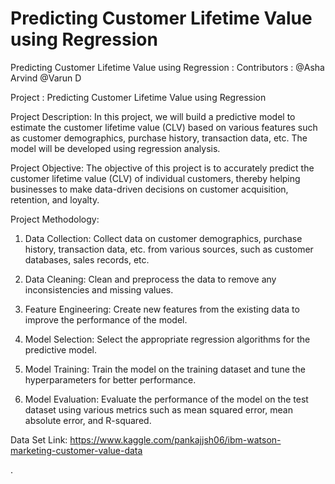 # Predicting Customer Lifetime Value using Regression
Predicting Customer Lifetime Value using Regression :
Contributors : @Asha Arvind 
               @Varun D
               
Project : Predicting Customer Lifetime Value using Regression

Project Description: In this project, we will build a predictive model to estimate the customer lifetime value (CLV) based on various features such as customer demographics, purchase history, transaction data, etc. The model will be developed using regression analysis.

Project Objective: The objective of this project is to accurately predict the customer lifetime value (CLV) of individual customers, thereby helping businesses to make data-driven decisions on customer acquisition, retention, and loyalty.

Project Methodology:

1. Data Collection: Collect data on customer demographics, purchase history, transaction data, etc. from various sources, such as customer databases, sales records, etc.

2. Data Cleaning: Clean and preprocess the data to remove any inconsistencies and missing values.

3. Feature Engineering: Create new features from the existing data to improve the performance of the model.

4. Model Selection: Select the appropriate regression algorithms for the predictive model.

5. Model Training: Train the model on the training dataset and tune the hyperparameters for better performance.

6. Model Evaluation: Evaluate the performance of the model on the test dataset using various metrics such as mean squared error, mean absolute error, and R-squared.

Data Set Link: https://www.kaggle.com/pankajjsh06/ibm-watson-marketing-customer-value-data

.

